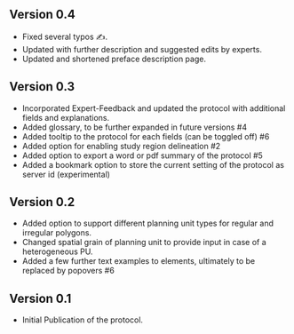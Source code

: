 ## Version 0.4

* Fixed several typos ✍️. 
* Updated with further description and suggested edits by experts.
* Updated and shortened preface description page.

## Version 0.3

* Incorporated Expert-Feedback and updated the protocol with additional fields and explanations.
* Added glossary, to be further expanded in future versions #4
* Added tooltip to the protocol for each fields (can be toggled off) #6
* Added option for enabling study region delineation #2
* Added option to export a word or pdf summary of the protocol #5
* Added a bookmark option to store the current setting of the protocol as server id (experimental)

## Version 0.2

* Added option to support different planning unit types for regular and irregular polygons.
* Changed spatial grain of planning unit to provide input in case of a heterogeneous PU.
* Added a few further text examples to elements, ultimately to be replaced by popovers #6

## Version 0.1

* Initial Publication of the protocol.

